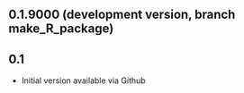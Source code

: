 0.1.9000 (development version, branch make_R_package)
------


0.1
------

* Initial version available via Github
